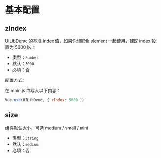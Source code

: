 # 基本配置

## zIndex

UILibDemo 的基准 index 值，如果你想配合 element 一起使用，建议 index 设置为 5000 以上

-   类型：`Number`
-   默认：`5000`
-   必填：否

配置方式:

在 main.js 中写入以下内容：

```js
Vue.use(UILibDemo, { zIndex: 5000 })
```

## size

组件默认大小，可选 medium / small / mini

-   类型：`String`
-   默认：`medium`
-   必填：否
